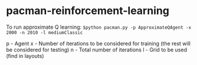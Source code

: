 # pacman-reinforcement-learning

To run approximate Q learning:
```$python pacman.py -p ApproximateQAgent -x 2000 -n 2010 -l mediumClassic```

p - Agent
x - Number of iterations to be considered for training (the rest will be considered for testing)
n - Total number of iterations 
l - Grid to be used (find in layouts)
